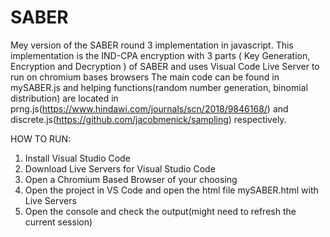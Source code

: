 # SABER
Mey version of the SABER round 3 implementation in javascript.
This implementation is the IND-CPA encryption with 3 parts ( Key Generation, Encryption and Decryption ) of SABER and uses Visual Code Live Server to run on chromium bases browsers
The main code can be found in mySABER.js and helping functions(random number generation, binomial distribution) are located in prng.js(https://www.hindawi.com/journals/scn/2018/9846168/) and discrete.js(https://github.com/jacobmenick/sampling) respectively.

HOW TO RUN:
1. Install Visual Studio Code
2. Download Live Servers for Visual Studio Code
3. Open a Chromium Based Browser of your choosing
4. Open the project in VS Code and open the html file mySABER.html with Live Servers
5. Open the console and check the output(might need to refresh the current session)
